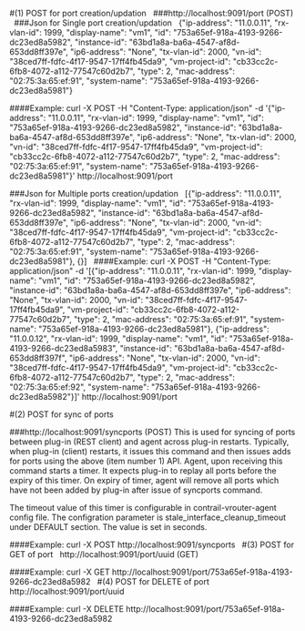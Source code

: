 #(1) POST for port creation/updation
 
###http://localhost:9091/port (POST)
 
###Json for Single port creation/updation
 
{"ip-address": "11.0.0.11", "rx-vlan-id": 1999, "display-name": "vm1", "id": "753a65ef-918a-4193-9266-dc23ed8a5982", "instance-id": "63bd1a8a-ba6a-4547-af8d-653dd8ff397e", "ip6-address": "None", "tx-vlan-id": 2000, "vn-id": "38ced7ff-fdfc-4f17-9547-17ff4fb45da9", "vm-project-id": "cb33cc2c-6fb8-4072-a112-77547c60d2b7", "type": 2, "mac-address": "02:75:3a:65:ef:91", "system-name": "753a65ef-918a-4193-9266-dc23ed8a5981"}

####Example:
curl -X POST -H "Content-Type: application/json" -d '{"ip-address": "11.0.0.11", "rx-vlan-id": 1999, "display-name": "vm1", "id": "753a65ef-918a-4193-9266-dc23ed8a5982", "instance-id": "63bd1a8a-ba6a-4547-af8d-653dd8ff397e", "ip6-address": "None", "tx-vlan-id": 2000, "vn-id": "38ced7ff-fdfc-4f17-9547-17ff4fb45da9", "vm-project-id": "cb33cc2c-6fb8-4072-a112-77547c60d2b7", "type": 2, "mac-address": "02:75:3a:65:ef:91", "system-name": "753a65ef-918a-4193-9266-dc23ed8a5981"}'  http://localhost:9091/port

###Json for Multiple ports creation/updation
 
[{"ip-address": "11.0.0.11", "rx-vlan-id": 1999, "display-name": "vm1", "id": "753a65ef-918a-4193-9266-dc23ed8a5982", "instance-id": "63bd1a8a-ba6a-4547-af8d-653dd8ff397e", "ip6-address": "None", "tx-vlan-id": 2000, "vn-id": "38ced7ff-fdfc-4f17-9547-17ff4fb45da9", "vm-project-id": "cb33cc2c-6fb8-4072-a112-77547c60d2b7", "type": 2, "mac-address": "02:75:3a:65:ef:91", "system-name": "753a65ef-918a-4193-9266-dc23ed8a5981"}, {}]
 
####Example:
curl -X POST -H "Content-Type: application/json" -d '[{"ip-address": "11.0.0.11", "rx-vlan-id": 1999, "display-name": "vm1", "id": "753a65ef-918a-4193-9266-dc23ed8a5982", "instance-id": "63bd1a8a-ba6a-4547-af8d-653dd8ff397e", "ip6-address": "None", "tx-vlan-id": 2000, "vn-id": "38ced7ff-fdfc-4f17-9547-17ff4fb45da9", "vm-project-id": "cb33cc2c-6fb8-4072-a112-77547c60d2b7", "type": 2, "mac-address": "02:75:3a:65:ef:91", "system-name": "753a65ef-918a-4193-9266-dc23ed8a5981"}, {"ip-address": "11.0.0.12", "rx-vlan-id": 1999, "display-name": "vm1", "id": "753a65ef-918a-4193-9266-dc23ed8a5983", "instance-id": "63bd1a8a-ba6a-4547-af8d-653dd8ff397f", "ip6-address": "None", "tx-vlan-id": 2000, "vn-id": "38ced7ff-fdfc-4f17-9547-17ff4fb45da9", "vm-project-id": "cb33cc2c-6fb8-4072-a112-77547c60d2b7", "type": 2, "mac-address": "02:75:3a:65:ef:92", "system-name": "753a65ef-918a-4193-9266-dc23ed8a5982"}]'  http://localhost:9091/port

#(2) POST for sync of ports

###http://localhost:9091/syncports (POST)
This is used for syncing of ports between plug-in (REST client) and agent across plug-in restarts. Typically, when plug-in (client) restarts, it issues this command and then issues adds for ports using the above (item number 1) API. Agent, upon receiving this command starts a timer. It expects plug-in to replay all ports before the expiry of this timer.  On expiry of timer, agent will remove all ports which have not been added by plug-in after issue of syncports command.

The timeout value of this timer is configurable in contrail-vrouter-agent config file. The configration parameter is stale_interface_cleanup_timeout under DEFAULT section. The value is set in seconds.

####Example:
curl -X POST http://localhost:9091/syncports
 
#(3) POST for GET of port
 
http://localhost:9091/port/uuid (GET)

####Example:
curl -X GET http://localhost:9091/port/753a65ef-918a-4193-9266-dc23ed8a5982
 
#(4) POST for DELETE of port
 
http://localhost:9091/port/uuid

####Example:
curl -X DELETE http://localhost:9091/port/753a65ef-918a-4193-9266-dc23ed8a5982

